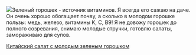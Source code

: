 <!--2025-06-19 15:17:33-->
<div class="yb">
  <div class="rss povarenok"><a href="https://www.povarenok.ru/recipes/show/182839/"><img src="https://www.povarenok.ru/data/cache/2025jun/19/14/3181802_97820-640x480.jpg"></a>Зеленый горошек - источник витаминов. Я всегда его сажаю на даче. Он очень хорошо обогащает почву, а сколько в молодом горошке пользы: медь, железо, витамины К, С, В9! Я не довожу горошек до полного созревания, снимаю молодые стручки, готовлю салаты, замораживаю для супов. <p class="titl"><a href="https://www.povarenok.ru/recipes/show/182839/">Китайский салат с молодым зеленым горошком</a></p></div>
</div>
